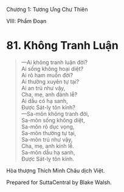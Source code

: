  

Chương 1: Tương Ưng Chư Thiên

VIII: Phẩm Ðoạn

# 81\. Không Tranh Luận

> —Ai không tranh luận đời?  
> Ai sống không hoại diệt?  
> Ai rõ ham muốn đời?  
> Ai thường xuyên tự tại?  
> Ai an trú như vậy,  
> Cha, mẹ, anh đảnh lễ?  
> Ai dầu có hạ sanh,  
> Ðược Sát-lỵ tôn kính?  
> —Sa-môn không tranh đời,  
> Sa-môn sống không diệt,  
> Sa-môn rõ dục vọng,  
> Sa-môn thường tự tại,  
> Sa-môn trú như vậy,  
> Cha, mẹ, anh kính lễ.  
> Sa-môn dầu hạ sanh,  
> Ðược Sát-lỵ tôn kính.

Hòa thượng Thích Minh Châu dịch Việt.

Prepared for SuttaCentral by Blake Walsh.
